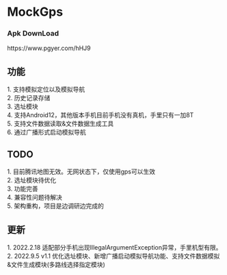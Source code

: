 # MockGps

<h3>Apk DownLoad</h3>
https://www.pgyer.com/hHJ9

<h2>功能</h2>
1. 支持模拟定位以及模拟导航<br>
2. 历史记录存储<br>
3. 选址模块<br>
4. 支持Android12，其他版本手机目前手机没有真机，手里只有一加8T<br>
5. 支持文件数据读取&文件数据生成工具<br>
6. 通过广播形式启动模拟导航<br>

<h2>TODO</h2>
1. 目前腾讯地图无效。无网状态下，仅使用gps可以生效<br>
2. 选址模块待优化<br>
3. 功能完善<br>
4. 兼容性问题待解决<br>
5. 架构重构，项目是边调研边完成的<br>

<h2>更新</h2>
1. 2022.2.18 适配部分手机出现IllegalArgumentException异常，手里机型有限。<br>
2. 2022.9.5  v1.1 优化选址模块、新增广播启动模拟导航功能、支持文件数据模拟&文件生成模块(多路线选择指定模块)<br>
